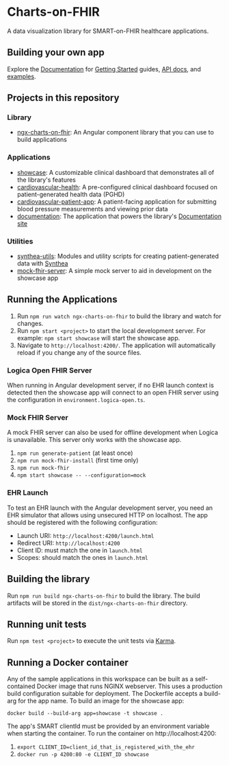 # Charts-on-FHIR

A data visualization library for SMART-on-FHIR healthcare applications.

## Building your own app

Explore the [Documentation](https://elimuinformatics.github.io/charts-on-fhir) for
[Getting Started](https://elimuinformatics.github.io/charts-on-fhir/getting-started/installation) guides,
[API docs](https://elimuinformatics.github.io/charts-on-fhir/api), and
[examples](https://elimuinformatics.github.io/charts-on-fhir/components/chart).

## Projects in this repository

### Library

- [ngx-charts-on-fhir](libs/ngx-charts-on-fhir): An Angular component library that you can use to build applications

### Applications

- [showcase](apps/showcase): A customizable clinical dashboard that demonstrates all of the library's features
- [cardiovascular-health](apps/cardiovascular-health): A pre-configured clinical dashboard focused on patient-generated health data (PGHD)
- [cardiovascular-patient-app](apps/cardiovascular-patient-app): A patient-facing application for submitting blood pressure measurements and viewing prior data
- [documentation](apps/documentation): The application that powers the library's [Documentation site](https://elimuinformatics.github.io/charts-on-fhir)

### Utilities

- [synthea-utils](projects/synthea-utils): Modules and utility scripts for creating patient-generated data with [Synthea](https://github.com/synthetichealth/synthea)
- [mock-fhir-server](projects/mock-fhir-server/): A simple mock server to aid in development on the showcase app

## Running the Applications

1. Run `npm run watch ngx-charts-on-fhir` to build the library and watch for changes.
2. Run `npm start <project>` to start the local development server. For example: `npm start showcase` will start the showcase app.
3. Navigate to `http://localhost:4200/`. The application will automatically reload if you change any of the source files.

### Logica Open FHIR Server

When running in Angular development server, if no EHR launch context is detected then the showcase app will connect to an open FHIR server using the configuration in `environment.logica-open.ts`.

### Mock FHIR Server

A mock FHIR server can also be used for offline development when Logica is unavailable. This server only works with the showcase app.

1. `npm run generate-patient` (at least once)
2. `npm run mock-fhir-install` (first time only)
3. `npm run mock-fhir`
4. `npm start showcase -- --configuration=mock`

### EHR Launch

To test an EHR launch with the Angular development server, you need an EHR simulator that allows using unsecured HTTP on localhost. The app should be registered with the following configuration:

- Launch URI: `http://localhost:4200/launch.html`
- Redirect URI: `http://localhost:4200`
- Client ID: must match the one in `launch.html`
- Scopes: should match the ones in `launch.html`

## Building the library

Run `npm run build ngx-charts-on-fhir` to build the library. The build artifacts will be stored in the `dist/ngx-charts-on-fhir` directory.

## Running unit tests

Run `npm test <project>` to execute the unit tests via [Karma](https://karma-runner.github.io).

## Running a Docker container

Any of the sample applications in this workspace can be built as a self-contained Docker image that runs NGINX webserver.
This uses a production build configuration suitable for deployment.
The Dockerfile accepts a build-arg for the app name. To build an image for the showcase app:

`docker build --build-arg app=showcase -t showcase .`

The app's SMART clientId must be provided by an environment variable when starting the container.
To run the container on http://localhost:4200:

1. `export CLIENT_ID=client_id_that_is_registered_with_the_ehr`
2. `docker run -p 4200:80 -e CLIENT_ID showcase`
